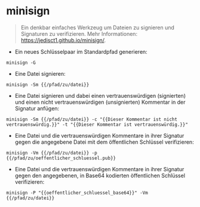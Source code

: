 # minisign

> Ein denkbar einfaches Werkzeug um Dateien zu signieren und Signaturen zu verifizieren.
> Mehr Informationen: <https://jedisct1.github.io/minisign/>.

- Ein neues Schlüsselpaar im Standardpfad generieren:

`minisign -G`

- Eine Datei signieren:

`minisign -Sm {{/pfad/zu/datei}}`

- Eine Datei signieren und dabei einen vertrauenswürdigen (signierten) und einen nicht vertrauenswürdigen (unsignierten) Kommentar in der Signatur anfügen:

`minisign -Sm {{/pfad/zu/datei}} -c "{{Dieser Kommentar ist nicht vertrauenswürdig.}}" -t "{{Dieser Kommentar ist vertrauenswürdig.}}"`

- Eine Datei und die vertrauenswürdigen Kommentare in ihrer Signatur gegen die angegebene Datei mit dem öffentlichen Schlüssel verifizieren:

`minisign -Vm {{/pfad/zu/datei}} -p {{/pfad/zu/oeffentlicher_schluessel.pub}}`

- Eine Datei und die vertrauenswürdigen Kommentare in ihrer Signatur gegen den angegebenen, in Base64 kodierten öffentlichen Schlüssel verifizieren:

`minisign -P "{{oeffentlicher_schluessel_base64}}" -Vm {{/pfad/zu/datei}}`
